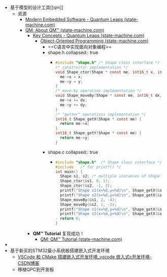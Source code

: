 - 基于模型的设计工具[[qm]]
	- 资源
		- [Modern Embedded Software - Quantum Leaps (state-machine.com)](https://www.state-machine.com/)
		- [QM: About QM™ (state-machine.com)](https://www.state-machine.com/qm/)
			- [Key Concepts - Quantum Leaps (state-machine.com)](https://www.state-machine.com/category/concepts)
				- [Object-Oriented Programming (state-machine.com)](https://www.state-machine.com/oop)
					- ==C语言中实现面向对象编程==
					- shape.h
					  collapsed:: true
						- ```c
						  #include "shape.h" /* Shape class interface */
						  /* constructor implementation */
						  void Shape_ctor(Shape * const me, int16_t x, int16_t y) {
						    me->x = x;
						    me->y = y;
						  }
						  /* move-by operation implementation */
						  void Shape_moveBy(Shape * const me, int16_t dx, int16_t dy) {
						    me->x += dx;
						    me->y += dy;
						  }
						  /* "getter" operations implementation */
						  int16_t Shape_getX(Shape * const me) {
						    return me->x;
						  }
						  int16_t Shape_getY(Shape * const me) {
						    return me->y;
						  }
						  ```
					- shape.c
					  collapsed:: true
						- ```c
						  #include "shape.h"  /* Shape class interface */
						  #include   /* for printf() */
						  int main() {
						    Shape s1, s2; /* multiple instances of Shape */
						    Shape_ctor(&s1, 0, 1);
						    Shape_ctor(&s2, -1, 2);
						    printf("Shape s1(x=%d,y=%d)\n", Shape_getX(&s1), Shape_getY(&s1));
						    printf("Shape s2(x=%d,y=%d)\n", Shape_getX(&s2), Shape_getY(&s2));
						    Shape_moveBy(&s1, 2, -4);
						    Shape_moveBy(&s2, 1, -2);
						    printf("Shape s1(x=%d,y=%d)\n", Shape_getX(&s1), Shape_getY(&s1));
						    printf("Shape s2(x=%d,y=%d)\n", Shape_getX(&s2), Shape_getY(&s2));
						  - return 0;
						  }
						  ```
			- **QM™ Tutorial** 复现成功！
				- [QM: QM™ Tutorial (state-machine.com)](https://www.state-machine.com/qm/gs_tut.html)
-
- 基于新买的STM32最小系统板搭建嵌入式开发环境
	- [VSCode 和 CMake 搭建嵌入式开发环境_vscode 嵌入式c开发环境-CSDN博客](https://blog.csdn.net/jf_52001760/article/details/126826393?utm_medium=distribute.pc_relevant.none-task-blog-2~default~baidujs_baidulandingword~default-1-126826393-blog-122006777.235^v43^pc_blog_bottom_relevance_base2&spm=1001.2101.3001.4242.2&utm_relevant_index=4)
	- 移植QPC到开发板
